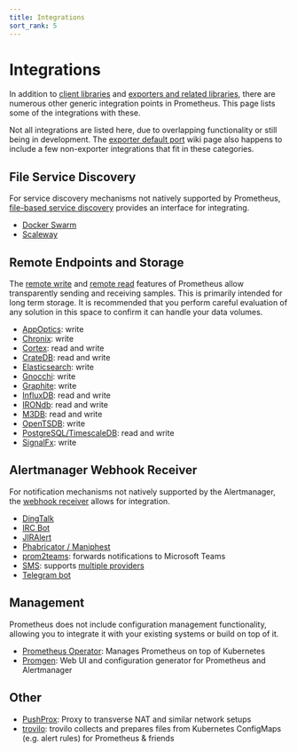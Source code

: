 ```yaml
---
title: Integrations
sort_rank: 5
---
```


# Integrations

In addition to [client libraries](/docs/instrumenting/clientlibs/) and
[exporters and related libraries](/docs/instrumenting/exporters/), there are
numerous other generic integration points in Prometheus. This page lists some
of the integrations with these.


Not all integrations are listed here, due to overlapping functionality or still
being in development. The [exporter default
port](https://github.com/prometheus/prometheus/wiki/Default-port-allocations)
wiki page also happens to include a few non-exporter integrations that fit in
these categories.

## File Service Discovery

For service discovery mechanisms not natively supported by Prometheus,
[file-based service discovery](/docs/operating/configuration/#%3Cfile_sd_config%3E) provides an interface for integrating.

 * [Docker Swarm](https://github.com/ContainerSolutions/prometheus-swarm-discovery)
 * [Scaleway](https://github.com/scaleway/prometheus-scw-sd)

## Remote Endpoints and Storage

The [remote write](/docs/operating/configuration/#%3Cremote_write%3E) and [remote read](/docs/operating/configuration/#%3Cremote_read%3E)
features of Prometheus allow transparently sending and receiving samples. This
is primarily intended for long term storage. It is recommended that you perform
careful evaluation of any solution in this space to confirm it can handle your
data volumes.

  * [AppOptics](https://github.com/solarwinds/prometheus2appoptics): write
  * [Chronix](https://github.com/ChronixDB/chronix.ingester): write
  * [Cortex](https://github.com/weaveworks/cortex): read and write
  * [CrateDB](https://github.com/crate/crate_adapter): read and write
  * [Elasticsearch](https://github.com/infonova/prometheusbeat): write
  * [Gnocchi](https://gnocchi.xyz/prometheus.html): write
  * [Graphite](https://github.com/prometheus/prometheus/tree/master/documentation/examples/remote_storage/remote_storage_adapter): write
  * [InfluxDB](https://docs.influxdata.com/influxdb/latest/supported_protocols/prometheus): read and write
  * [IRONdb](https://github.com/circonus-labs/irondb-prometheus-adapter): read and write
  * [M3DB](https://m3db.github.io/m3/integrations/prometheus): read and write
  * [OpenTSDB](https://github.com/prometheus/prometheus/tree/master/documentation/examples/remote_storage/remote_storage_adapter): write
  * [PostgreSQL/TimescaleDB](https://github.com/timescale/prometheus-postgresql-adapter): read and write
  * [SignalFx](https://github.com/signalfx/metricproxy#prometheus): write

## Alertmanager Webhook Receiver

For notification mechanisms not natively supported by the Alertmanager, the
[webhook receiver](/docs/alerting/configuration/#webhook_config) allows for integration.

  * [DingTalk](https://github.com/timonwong/prometheus-webhook-dingtalk)
  * [IRC Bot](https://github.com/multimfi/bot)
  * [JIRAlert](https://github.com/free/jiralert)
  * [Phabricator / Maniphest](https://github.com/knyar/phalerts)
  * [prom2teams](https://github.com/idealista/prom2teams): forwards notifications to Microsoft Teams
  * [SMS](https://github.com/messagebird/sachet): supports [multiple providers](https://github.com/messagebird/sachet/blob/master/examples/config.yaml)
  * [Telegram bot](https://github.com/inCaller/prometheus_bot)

## Management

Prometheus does not include configuration management functionality, allowing
you to integrate it with your existing systems or build on top of it.

  * [Prometheus Operator](https://github.com/coreos/prometheus-operator): Manages Prometheus on top of Kubernetes
  * [Promgen](https://github.com/line/promgen): Web UI and configuration generator for Prometheus and Alertmanager

## Other

  * [PushProx](https://github.com/RobustPerception/PushProx): Proxy to transverse NAT and similar network setups
  * [trovilo](https://github.com/inovex/trovilo): trovilo collects and prepares files from Kubernetes ConfigMaps (e.g. alert rules) for Prometheus & friends
